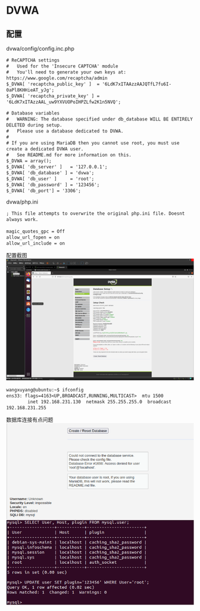 # DVWA
## 配置


dvwa/config/config.inc.php
```
# ReCAPTCHA settings
#   Used for the 'Insecure CAPTCHA' module
#   You'll need to generate your own keys at: https://www.google.com/recaptcha/admin
$_DVWA[ 'recaptcha_public_key' ]  = '6LdK7xITAAzzAAJQTfL7fu6I-0aPl8KHHieAT_yJg';
$_DVWA[ 'recaptcha_private_key' ] = '6LdK7xITAzzAAL_uw9YXVUOPoIHPZLfw2K1n5NVQ';

```
```
# Database variables
#   WARNING: The database specified under db_database WILL BE ENTIRELY DELETED during setup.
#   Please use a database dedicated to DVWA.
#
# If you are using MariaDB then you cannot use root, you must use create a dedicated DVWA user.
#   See README.md for more information on this.
$_DVWA = array();
$_DVWA[ 'db_server' ]   = '127.0.0.1';
$_DVWA[ 'db_database' ] = 'dvwa';
$_DVWA[ 'db_user' ]     = 'root';
$_DVWA[ 'db_password' ] = '123456';
$_DVWA[ 'db_port'] = '3306';
```
dvwa/php.ini
```
; This file attempts to overwrite the original php.ini file. Doesnt always work.

magic_quotes_gpc = Off
allow_url_fopen = on
allow_url_include = on
```
配置截图
![](images/2023-02-24-19-21-36.png)
```
wangxuyang@ubuntu:~$ ifconfig
ens33: flags=4163<UP,BROADCAST,RUNNING,MULTICAST>  mtu 1500
        inet 192.168.231.130  netmask 255.255.255.0  broadcast 192.168.231.255
```
数据库连接有点问题
![](images/2023-02-24-19-55-23.png)
![](images/2023-02-24-19-54-51.png)